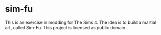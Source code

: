 # sim-fu
This is an exercise in modding for The Sims 4. The idea is to build a martial art, called Sim-Fu. This project is licensed as public domain.
